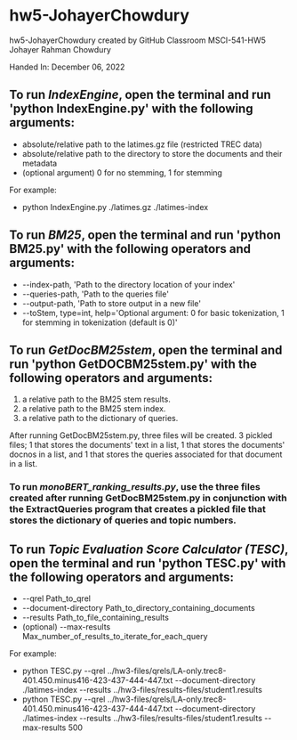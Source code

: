 # hw5-JohayerChowdury
hw5-JohayerChowdury created by GitHub Classroom
MSCI-541-HW5 Johayer Rahman Chowdury

Handed In: December 06, 2022

## To run *IndexEngine*, open the terminal and run 'python IndexEngine.py' with the following arguments:

- absolute/relative path to the latimes.gz file (restricted TREC data)
- absolute/relative path to the directory to store the documents and their metadata
- (optional argument) 0 for no stemming, 1 for stemming

For example:

- python IndexEngine.py ./latimes.gz ./latimes-index

## To run *BM25*, open the terminal and run 'python BM25.py' with the following operators and arguments:

- --index-path, 'Path to the directory location of your index'
- --queries-path, 'Path to the queries file'
- --output-path, 'Path to store output in a new file'
- --toStem, type=int, help='Optional argument: 0 for basic tokenization, 1 for stemming in tokenization (default is 0)'

## To run *GetDocBM25stem*, open the terminal and run 'python GetDOCBM25stem.py' with the following operators and arguments:

1. a relative path to the BM25 stem results.
2. a relative path to the BM25 stem index.
3. a relative path to the dictionary of queries.

After running GetDocBM25stem.py, three files will be created. 3 pickled files; 1 that stores the documents' text in a list, 1 that stores the documents' docnos in a list, and 1 that stores the queries associated for that document in a list.

### To run *monoBERT_ranking_results.py*, use the three files created after running GetDocBM25stem.py in conjunction with the ExtractQueries program that creates a pickled file that stores the dictionary of queries and topic numbers.

## To run *Topic Evaluation Score Calculator (TESC)*, open the terminal and run 'python TESC.py' with the following operators and arguments:

- --qrel Path_to_qrel
- --document-directory Path_to_directory_containing_documents
- --results Path_to_file_containing_results
- (optional) --max-results Max_number_of_results_to_iterate_for_each_query

For example:

- python TESC.py --qrel ../hw3-files/qrels/LA-only.trec8-401.450.minus416-423-437-444-447.txt --document-directory ./latimes-index --results ../hw3-files/results-files/student1.results
- python TESC.py --qrel ../hw3-files/qrels/LA-only.trec8-401.450.minus416-423-437-444-447.txt --document-directory ./latimes-index --results ../hw3-files/results-files/student1.results --max-results 500
